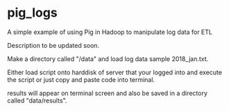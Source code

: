 # pig_logs
A simple example of using Pig in Hadoop to manipulate log data for ETL

Description to be updated soon.

Make a directory called "/data" and load log data sample 2018_jan.txt.

Either load script onto harddisk of server that your logged into and execute the script or just copy and paste code into terminal.

results will appear on terminal screen and also be saved in a directory called "data/results".
